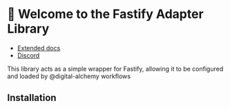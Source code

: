 # 📨 Welcome to the Fastify Adapter Library

- [Extended docs](https://docs.digital-alchemy.app)
- [Discord](https://discord.gg/JkZ35Gv97Y)

This library acts as a simple wrapper for Fastify, allowing it to be configured and loaded by @digital-alchemy workflows

## Installation

